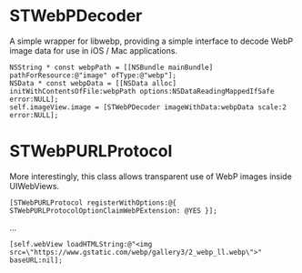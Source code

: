 # STWebPDecoder

A simple wrapper for libwebp, providing a simple interface to decode WebP image data for use in iOS / Mac applications.

```
NSString * const webpPath = [[NSBundle mainBundle] pathForResource:@"image" ofType:@"webp"];
NSData * const webpData = [[NSData alloc] initWithContentsOfFile:webpPath options:NSDataReadingMappedIfSafe error:NULL];
self.imageView.image = [STWebPDecoder imageWithData:webpData scale:2 error:NULL];
```

# STWebPURLProtocol

More interestingly, this class allows transparent use of WebP images inside UIWebViews.

```
[STWebPURLProtocol registerWithOptions:@{ STWebPURLProtocolOptionClaimWebPExtension: @YES }];
```
…
```
[self.webView loadHTMLString:@"<img src=\"https://www.gstatic.com/webp/gallery3/2_webp_ll.webp\">" baseURL:nil];
```
